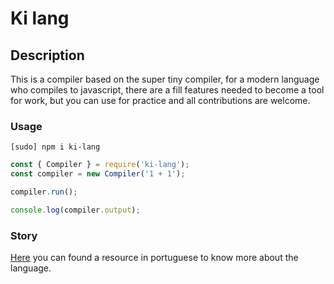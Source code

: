 # Ki lang

## Description

This is a compiler based on the super tiny compiler, for a modern language who
compiles to javascript, there are a fill features needed to become a tool for
work, but you can use for practice and all contributions are welcome.

### Usage

```
[sudo] npm i ki-lang
```

```js
const { Compiler } = require('ki-lang');
const compiler = new Compiler('1 + 1');

compiler.run();

console.log(compiler.output);
```

### Story

[Here](https://kaeyosthaeron.medium.com/vis%C3%B5es-do-futuro-38c5b11e3d16) you can found a resource in portuguese to know more about the language.
